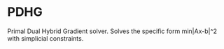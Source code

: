 # PDHG

Primal Dual Hybrid Gradient solver. Solves the specific form min|Ax-b|^2 with simplicial constraints. 
